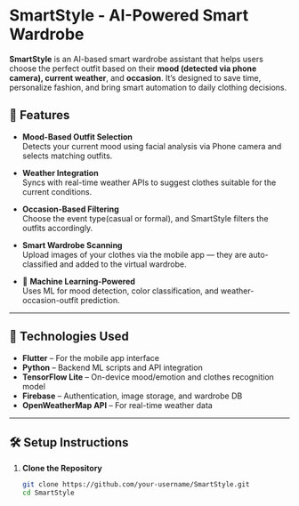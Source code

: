 # SmartStyle - AI-Powered Smart Wardrobe

**SmartStyle** is an AI-based smart wardrobe assistant that helps users choose the perfect outfit based on their **mood (detected via phone camera), current weather**, and **occasion**. It’s designed to save time, personalize fashion, and bring smart automation to daily clothing decisions.

## 🚀 Features

- **Mood-Based Outfit Selection**  
  Detects your current mood using facial analysis via Phone camera and selects matching outfits.

- **Weather Integration**  
  Syncs with real-time weather APIs to suggest clothes suitable for the current conditions.

- **Occasion-Based Filtering**  
  Choose the event type(casual or formal), and SmartStyle filters the outfits accordingly.

- **Smart Wardrobe Scanning**  
  Upload images of your clothes via the mobile app — they are auto-classified and added to the virtual wardrobe.

- 🧠 **Machine Learning-Powered**  
  Uses ML for mood detection, color classification, and weather-occasion-outfit prediction.

---

## 📱 Technologies Used

- **Flutter** – For the mobile app interface
- **Python** – Backend ML scripts and API integration
- **TensorFlow Lite** – On-device mood/emotion and clothes recognition model
- **Firebase** – Authentication, image storage, and wardrobe DB 
- **OpenWeatherMap API** – For real-time weather data

---

## 🛠 Setup Instructions

1. **Clone the Repository**

   ```bash
   git clone https://github.com/your-username/SmartStyle.git
   cd SmartStyle
